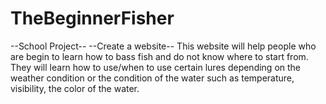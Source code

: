 # TheBeginnerFisher
--School Project--
--Create a website--
This website will help people who are begin to learn how to bass fish and do not know where to start from.
They will learn how to use/when to use certain lures depending on the weather condition or the condition of the water such as 
temperature, visibility, the color of the water.
